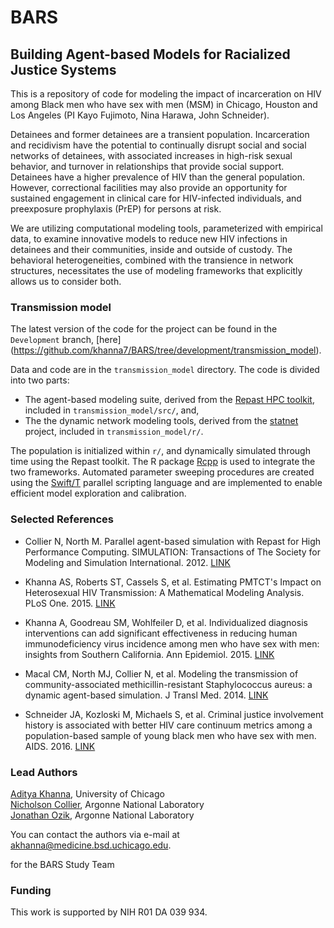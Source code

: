 # BARS
## Building Agent-based Models for Racialized Justice Systems

This is a repository of code for modeling the impact of incarceration on HIV among Black men who have sex with men (MSM) in Chicago, Houston and Los Angeles (PI Kayo Fujimoto, Nina Harawa, John Schneider). 

Detainees and former detainees are a transient population. Incarceration and recidivism have the potential to continually disrupt social and social networks of detainees, with associated increases in high-risk sexual behavior, and turnover in relationships that provide social support. Detainees have a higher prevalence of HIV than the general population. However, correctional facilities may also provide an opportunity for sustained engagement in clinical care for HIV-infected individuals, and preexposure prophylaxis (PrEP) for persons at risk. 

We are utilizing computational modeling tools, parameterized with empirical data, to examine innovative models to reduce new HIV infections in detainees and their communities, inside and outside of custody. The behavioral heterogeneities, combined with the transience in network structures, necessitates the use of modeling frameworks that explicitly allows us to consider both. 

### Transmission model

The latest version of the code for the project can be found in the `Development` branch, [here] (https://github.com/khanna7/BARS/tree/development/transmission_model). 

   Data and code are in the `transmission_model` directory. 
   The code is divided into two parts: 
   
   * The agent-based modeling suite, derived from the [Repast HPC toolkit](https://repast.github.io/repast_hpc.html), included in `transmission_model/src/`, and,
   * The the dynamic network modeling tools, derived from the [statnet](http://www.statnet.org/) project, included in `transmission_model/r/`.  
     
The population is initialized within `r/`, and dynamically simulated through time using the Repast toolkit. The R package [Rcpp](https://cran.r-project.org/web/packages/Rcpp/index.html) is used to integrate the two frameworks. Automated parameter sweeping procedures are created using the  [Swift/T](http://swift-lang.org/Swift-T/) parallel scripting language and are implemented to enable efficient model exploration and calibration.

### Selected References   

   * Collier N, North M. Parallel agent-based simulation with Repast for High Performance Computing. SIMULATION: Transactions of The Society for Modeling and Simulation International. 2012. [LINK](http://sim.sagepub.com/content/89/10/1215)  

   * Khanna AS, Roberts ST, Cassels S, et al. Estimating PMTCT's Impact on Heterosexual HIV Transmission: A Mathematical Modeling Analysis. PLoS One. 2015. [LINK](https://www.ncbi.nlm.nih.gov/pubmed/26262889)
   
   * Khanna A, Goodreau SM, Wohlfeiler D, et al. Individualized diagnosis interventions can add significant effectiveness in reducing human immunodeficiency virus incidence among men who have sex with men: insights from Southern California. Ann Epidemiol. 2015. [LINK](https://www.ncbi.nlm.nih.gov/pubmed/25453725)   
   
   * Macal CM, North MJ, Collier N, et al. Modeling the transmission of community-associated methicillin-resistant Staphylococcus aureus: a dynamic agent-based simulation. J Transl Med. 2014. [LINK](https://www.ncbi.nlm.nih.gov/pubmed/24886400)
   
   * Schneider JA, Kozloski M, Michaels S, et al. Criminal justice involvement history is associated with better HIV care continuum metrics among a population-based sample of young black men who have sex with men. AIDS. 2016. [LINK](https://www.ncbi.nlm.nih.gov/pubmed/27662544) 

### Lead Authors        

   [Aditya Khanna](https://github.com/khanna7), University of Chicago    
   [Nicholson Collier](https://github.com/ncollier), Argonne National Laboratory    
   [Jonathan Ozik](https://github.com/jozik), Argonne National Laboratory   
   
   You can contact the authors via
e-mail at <akhanna@medicine.bsd.uchicago.edu>. 
   
   for the BARS Study Team       

### Funding
This work is supported by NIH R01 DA 039 934.
